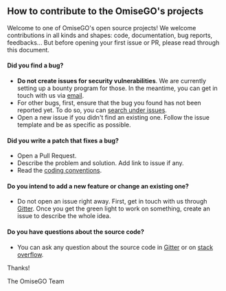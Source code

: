 ## How to contribute to the OmiseGO's projects

Welcome to one of OmiseGO's open source projects! We welcome contributions in all kinds and shapes: code, documentation, bug reports, feedbacks... But before opening your first issue or PR, please read through this document.

#### **Did you find a bug?**

* __Do not create issues for security vulnerabilities__. We are currently setting up a bounty program for those. In the meantime, you can get in touch with us via [email](mailto:thibault@omisego.co).
* For other bugs, first, ensure that the bug you found has not been reported yet. To do so, you can [search under issues](https://github.com/omisego/ex_ulid/issues).
* Open a new issue if you didn't find an existing one. Follow the issue template and be as specific as possible.

#### **Did you write a patch that fixes a bug?**

* Open a Pull Request.
* Describe the problem and solution. Add link to issue if any.
* Read the [coding conventions](/docs/conventions.md).

#### **Do you intend to add a new feature or change an existing one?**

* Do not open an issue right away. First, get in touch with us through [Gitter](https://gitter.im/omisego/ewallet). Once you get the green light to work on something, create an issue to describe the whole idea.

#### **Do you have questions about the source code?**

* You can ask any question about the source code in [Gitter](https://gitter.im/omisego/ewallet) or on [stack overflow](https://stackoverflow.com/).

Thanks!

The OmiseGO Team
